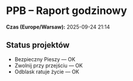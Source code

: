 # PPB – Raport godzinowy
**Czas (Europe/Warsaw):** 2025-09-24 21:14

## Status projektów
- Bezpieczny Pieszy — OK
- Zwolnij przy przejściu — OK
- Odblask ratuje życie — OK

